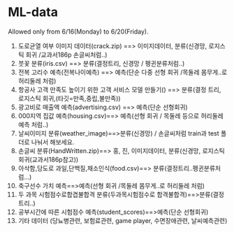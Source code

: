 # ML-data
Allowed only from 6/16(Monday) to 6/20(Friday).
1. 도로균열 여부 이미지 데이터(crack.zip) ==> 이미지데이터, 분류(신경망, 로지스틱 회귀 /교과서186p 손글씨처럼..)
2. 붓꽃 분류(iris.csv) ==> 분류(결정트리, 신경망 / 펭귄분류처럼..)
3. 전복 고리수 예측(전복나이예측) ==> 예측(단순 다중 선형 회귀 /목둘레 몸무게..로 허리둘레 처럼)
4. 항공사 고객 만족도 높이기 위한 고객 서비스 모델 만들기() ==> 분류(결정 트리, 로지스틱 회귀,(타깃=만족,중립,불만족))
5. 광고비로 매출액 예측(advertising.csv) ==> 예측(단순 선형회귀)
6. 000지역 집값 예측(housing.csv)==> 예측(선형 회귀 / 목둘레 등으로 허리둘레 예측 처럼..)
8. 날씨이미지 분류(weather_image)==>분류(신경망) / 손글씨처럼 train과 test 폴더로 나눠서 해보세요.
9. 손글씨 분류(HandWritten.zip)==> 홍, 진, 이미지데이터, 분류(신경망, 로지스틱 회귀(교과서186p참고))
10. 아삭함,당도로 과일,단백질,채소인식(food.csv)==> 분류(결정트리..펭귄분류처럼...)
11. 축구선수 가치 예측==>예측(선형 회귀 /목둘레 몸무게..로 허리둘레 처럼)
12. 두 과목 시험점수로합겹불합격 분류(두과목시험점수로 합격불합격)==>분류(결정 트리..)
13. 공부시간에 따른 시험점수 예측(student_scores)==>예측(단순 선형회귀)
14. 기타 데이터 (당뇨병관련, 보험료관련, game player, 수면장애관련, 날씨예측관련)
